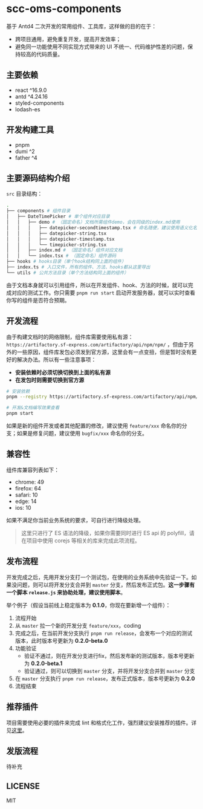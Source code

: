 # scc-oms-components

基于 Antd4 二次开发的常用组件、工具库，这样做的目的在于：

* 跨项目通用，避免重复开发，提高开发效率；
* 避免同一功能使用不同实现方式带来的 UI 不统一、代码维护性差的问题，保持较高的代码质量。

## 主要依赖

* react ^16.9.0
* antd ^4.24.16
* styled-components
* lodash-es

## 开发构建工具

* pnpm
* dumi ^2
* father ^4

## 主要源码结构介绍

`src` 目录结构：

```bash
.
├── components # 组件目录
│   ├── DateTimePicker # 单个组件对应目录
│   │   ├── demo # （固定命名）文档所需组件demo，会在同级的index.md使用
│   │   │   ├── datepicker-secondtimestamp.tsx # 命名随便，建议使用语义化名称
│   │   │   ├── datepicker-string.tsx
│   │   │   ├── datepicker-timestamp.tsx
│   │   │   └── timepicker-string.tsx
│   │   ├── index.md # （固定命名）组件对应文档
│   │   └── index.tsx # （固定命名）组件源码
├── hooks # hooks目录（单个hook结构同上面的组件）
├── index.ts # 入口文件，所有的组件、方法、hooks都从这里导出
└── utils # 公共方法目录（单个方法结构同上面的组件）
```

由于文档本身就可以引用组件，所以在开发组件、hook、方法的时候，就可以完成对应的测试工作。你只需要 `pnpm run start` 启动开发服务器，就可以实时查看你写的组件是否符合预期。

## 开发流程

由于构建文档时的网络限制，组件库需要使用私有源： `https://artifactory.sf-express.com/artifactory/api/npm/npm/` ，但由于另外的一些原因，组件库发包必须发到官方源，这里会有一点变扭，但是暂时没有更好的解决办法。所以有一些注意事项：

* **安装依赖时必须切换切换到上面的私有源**
* **在发包时则需要切换到官方源**

```bash
# 安装依赖
pnpm --registry https://artifactory.sf-express.com/artifactory/api/npm/npm/ install

# 开发&文档编写效果查看
pnpm start
```

如果是新的组件开发或者其他配置的修改，建议使用 `feature/xxx` 命名你的分支；如果是修复问题，建议使用 `bugfix/xxx` 命名你的分支。

## 兼容性

组件库兼容列表如下：

* chrome: 49
* firefox: 64
* safari: 10
* edge: 14
* ios: 10

如果不满足你当前业务系统的要求，可自行进行降级处理。

> 这里只进行了 ES 语法的降级，如果你需要同时进行 ES api 的 polyfill，请在项目中使用 corejs 等相关的库来完成此项流程。

## 发布流程

开发完成之后，先用开发分支打一个测试包，在使用的业务系统中先验证一下。如果没问题，则可以将开发分支合并到 `master` 分支，然后发布正式包。**这一步骤有一个脚本 `release.js` 来协助处理，建议使用脚本**。

举个例子（假设当前线上稳定版本为 **0.1.0**，你现在要新增一个组件）：

1. 流程开始
2. 从 `master` 拉一个新的开发分支 `feature/xxx`，coding
3. 完成之后，在当前开发分支执行 `pnpm run release`，会发布一个对应的测试版本，此时版本号更新为 **0.2.0-beta.0**
4. 功能验证
    - 验证不通过，则在开发分支进行fix，然后发布新的测试版本，版本号更新为 **0.2.0-beta.1**
    - 验证通过，则可以切换到 `master` 分支，并将开发分支合并到 `master` 分支
5. 在 `master` 分支执行 `pnpm run release`，发布正式版本，版本号更新为 **0.2.0**
6. 流程结束

## 推荐插件

项目需要使用必要的插件来完成 lint 和格式化工作，强烈建议安装推荐的插件。详见[这里](./.vscode/extensions.json)。

## 发版流程

待补充

## LICENSE

MIT
